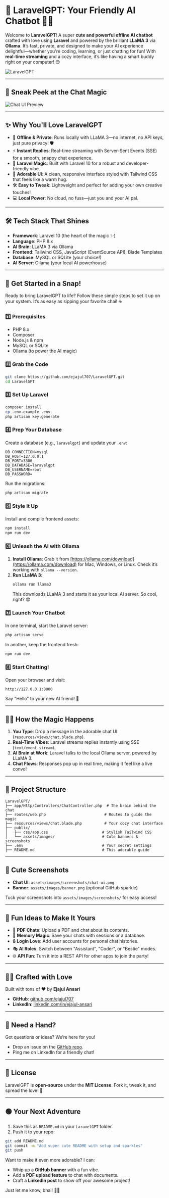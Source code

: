 # 🌟 LaravelGPT: Your Friendly AI Chatbot 🤖💬

Welcome to **LaravelGPT**! A super **cute and powerful offline AI chatbot** crafted with love using **Laravel** and powered by the brilliant **LLaMA 3** via **Ollama**. It’s fast, private, and designed to make your AI experience delightful—whether you're coding, learning, or just chatting for fun! With **real-time streaming** and a cozy interface, it’s like having a smart buddy right on your computer! 😊

![LaravelGPT](https://github.com/user-attachments/assets/d7070832-3969-4333-8e9c-0f2b5da4ce0a)


---

## 🎨 Sneak Peek at the Chat Magic

![Chat UI Preview](https://github.com/user-attachments/assets/d2d10b25-3d9c-4219-940c-52e17b803871)


---

## ✨ Why You'll Love LaravelGPT

- 🌈 **Offline & Private**: Runs locally with LLaMA 3—no internet, no API keys, just pure privacy! 🛡️
- ⚡️ **Instant Replies**: Real-time streaming with Server-Sent Events (SSE) for a smooth, snappy chat experience.
- 🧡 **Laravel Magic**: Built with Laravel 10 for a robust and developer-friendly vibe.
- 🎉 **Adorable UI**: A clean, responsive interface styled with Tailwind CSS that feels like a warm hug.
- 🛠️ **Easy to Tweak**: Lightweight and perfect for adding your own creative touches!
- 💻 **Local Power**: No cloud, no fuss—just you and your AI pal.

---

## 🛠️ Tech Stack That Shines

- **Framework**: Laravel 10 (the heart of the magic ✨)
- **Language**: PHP 8.x
- **AI Brain**: LLaMA 3 via Ollama
- **Frontend**: Tailwind CSS, JavaScript (EventSource API), Blade Templates
- **Database**: MySQL or SQLite (your choice!)
- **AI Server**: Ollama (your local AI powerhouse)

---

## 🚀 Get Started in a Snap!

Ready to bring LaravelGPT to life? Follow these simple steps to set it up on your system. It’s as easy as sipping your favorite chai! ☕

### 1️⃣ Prerequisites

- PHP 8.x
- Composer
- Node.js & npm
- MySQL or SQLite
- Ollama (to power the AI magic)

### 2️⃣ Grab the Code

```bash
git clone https://github.com/ejajul707/LaravelGPT.git
cd LaravelGPT
```

### 3️⃣ Set Up Laravel

```bash
composer install
cp .env.example .env
php artisan key:generate
```

### 4️⃣ Prep Your Database

Create a database (e.g., `laravelgpt`) and update your `.env`:

```env
DB_CONNECTION=mysql
DB_HOST=127.0.0.1
DB_PORT=3306
DB_DATABASE=laravelgpt
DB_USERNAME=root
DB_PASSWORD=
```

Run the migrations:

```bash
php artisan migrate
```

### 5️⃣ Style It Up

Install and compile frontend assets:

```bash
npm install
npm run dev
```

### 6️⃣ Unleash the AI with Ollama

1. **Install Ollama**: Grab it from [https://ollama.com/download](https://ollama.com/download) for Mac, Windows, or Linux. Check it’s working with `ollama --version`.
2. **Run LLaMA 3**:
   ```bash
   ollama run llama3
   ```
   This downloads LLaMA 3 and starts it as your local AI server. So cool, right? 😎

### 7️⃣ Launch Your Chatbot

In one terminal, start the Laravel server:

```bash
php artisan serve
```

In another, keep the frontend fresh:

```bash
npm run dev
```

### 8️⃣ Start Chatting!

Open your browser and visit:

```
http://127.0.0.1:8000
```

Say "Hello" to your new AI friend! 🥰

---

## 🧙‍♂️ How the Magic Happens

1. **You Type**: Drop a message in the adorable chat UI (`resources/views/chat.blade.php`).
2. **Real-Time Vibes**: Laravel streams replies instantly using SSE (`text/event-stream`).
3. **AI Brain at Work**: Laravel talks to the local Ollama server, powered by LLaMA 3.
4. **Chat Flows**: Responses pop up in real time, making it feel like a live convo!

---

## 📂 Project Structure

```
LaravelGPT/
├── app/Http/Controllers/ChatController.php  # The brain behind the chat
├── routes/web.php                          # Routes to guide the magic
├── resources/views/chat.blade.php          # Your cozy chat interface
├── public/
│   ├── css/app.css                        # Stylish Tailwind CSS
│   └── assets/images/                     # Cute banners & screenshots
├── .env                                   # Your secret settings
├── README.md                              # This adorable guide
```

---

## 📸 Cute Screenshots

- **Chat UI**: `assets/images/screenshots/chat-ui.png`
- **Banner**: `assets/images/banner.png` (optional GitHub sparkle)

Tuck your screenshots into `assets/images/screenshots/` for easy access!

---

## 🌟 Fun Ideas to Make It Yours

- 📜 **PDF Chats**: Upload a PDF and chat about its contents.
- 🧠 **Memory Magic**: Save your chats with sessions or a database.
- 🔒 **Login Love**: Add user accounts for personal chat histories.
- 🎭 **AI Roles**: Switch between "Assistant", "Coder", or "Bestie" modes.
- 🌐 **API Fun**: Turn it into a REST API for other apps to join the party!

---

## 🧑‍💻 Crafted with Love

Built with tons of ❤️ by **Ejajul Ansari**

- **GitHub**: [github.com/ejajul707](https://github.com/ejajul707)
- **LinkedIn**: [linkedin.com/in/ejajul-ansari](https://linkedin.com/in/ejajul-ansari)

---

## 💬 Need a Hand?

Got questions or ideas? We’re here for you!
- Drop an issue on the [GitHub repo](https://github.com/ejajul707/LaravelGPT).
- Ping me on LinkedIn for a friendly chat!

---

## 📜 License

LaravelGPT is **open-source** under the **MIT License**. Fork it, tweak it, and spread the love! 💖

---

## 🟢 Your Next Adventure

1. Save this as `README.md` in your `LaravelGPT` folder.
2. Push it to your repo:

```bash
git add README.md
git commit -m "Add super cute README with setup and sparkles"
git push
```

Want to make it even more adorable? I can:
- Whip up a **GitHub banner** with a fun vibe.
- Add a **PDF upload feature** to chat with documents.
- Craft a **LinkedIn post** to show off your awesome project!

Just let me know, bhai! 💪✨
